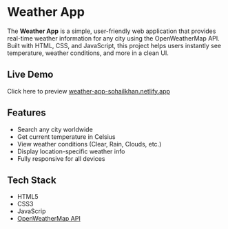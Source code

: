 # Weather App

The **Weather App** is a simple, user-friendly web application that provides real-time weather information for any city using the OpenWeatherMap API. Built with HTML, CSS, and JavaScript, this project helps users instantly see temperature, weather conditions, and more in a clean UI.

## Live Demo

Click here to preview <a href="weather-app-sohailkhan.netlify.app">weather-app-sohailkhan.netlify.app</a>
## Features

- Search any city worldwide
- Get current temperature in Celsius
- View weather conditions (Clear, Rain, Clouds, etc.)
- Display location-specific weather info
- Fully responsive for all devices
  
## Tech Stack

- HTML5
- CSS3
- JavaScrip
- [OpenWeatherMap API](https://openweathermap.org/api)

